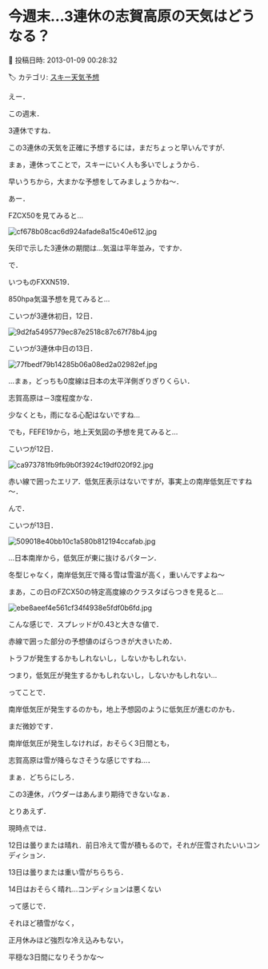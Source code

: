 # 今週末…3連休の志賀高原の天気はどうなる？

📅 投稿日時: 2013-01-09 00:28:32

🏷️ カテゴリ: [スキー天気予想](c6554f5c3c106093b511a8daae23757e8.md)

えー．





この週末．


3連休ですね．


この3連休の天気を正確に予想するには，まだちょっと早いんですが．


まぁ，連休ってことで，スキーにいく人も多いでしょうから．


早いうちから，大まかな予想をしてみましょうかね～．





あー．


FZCX50を見てみると…




![cf678b08cac6d924afade8a15c40e612.jpg](images/cf678b08cac6d924afade8a15c40e612.jpg)




矢印で示した3連休の期間は…気温は平年並み，ですか．





で．


いつものFXXN519．


850hpa気温予想を見てみると…





こいつが3連休初日，12日．




![9d2fa5495779ec87e2518c87c67f78b4.jpg](images/9d2fa5495779ec87e2518c87c67f78b4.jpg)







こいつが3連休中日の13日．




![77fbedf79b14285b06a08ed2a02982ef.jpg](images/77fbedf79b14285b06a08ed2a02982ef.jpg)




…まぁ，どっちも0度線は日本の太平洋側ぎりぎりくらい．


志賀高原は－3度程度かな．


少なくとも，雨になる心配はないですね…





でも，FEFE19から，地上天気図の予想を見てみると…


こいつが12日．




![ca973781fb9fb9b0f3924c19df020f92.jpg](images/ca973781fb9fb9b0f3924c19df020f92.jpg)




赤い線で囲ったエリア．低気圧表示はないですが，事実上の南岸低気圧ですね～．





んで．


こいつが13日．




![509018e40bb10c1a580b812194ccafab.jpg](images/509018e40bb10c1a580b812194ccafab.jpg)




…日本南岸から，低気圧が東に抜けるパターン．





冬型じゃなく，南岸低気圧で降る雪は雪温が高く，重いんですよね～





まあ，この日のFZCX50の特定高度線のクラスタばらつきを見ると…




![ebe8aeef4e561cf34f4938e5fdf0b6fd.jpg](images/ebe8aeef4e561cf34f4938e5fdf0b6fd.jpg)




こんな感じで．スプレッドが0.43と大きな値で．


赤線で囲った部分の予想値のばらつきが大きいため．


トラフが発生するかもしれないし，しないかもしれない．


つまり，低気圧が発生するかもしれないし，しないかもしれない…


ってことで．


南岸低気圧が発生するのかも，地上予想図のように低気圧が進むのかも．


まだ微妙です．





南岸低気圧が発生しなければ，おそらく3日間とも，


志賀高原は雪が降らなさそうな感じですね…．





まぁ．どちらにしろ．


この3連休，パウダーはあんまり期待できないなぁ．





とりあえず．


現時点では．


12日は曇りまたは晴れ．前日冷えて雪が積もるので，それが圧雪されたいいコンディション．


13日は曇りまたは重い雪がちらちら．


14日はおそらく晴れ…コンディションは悪くない





って感じで．


それほど積雪がなく，


正月休みほど強烈な冷え込みもない，


平穏な3日間になりそうかな～
